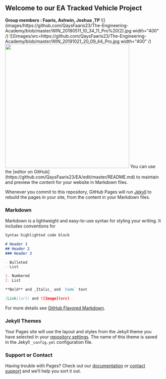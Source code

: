 ## Welcome to our EA Tracked Vehicle Project 
<body>
  <b> Group members : Faaris, Ashwin, Joshua ,TP </b>
</body>
![](images/https://github.com/QaysFaaris23/The-Engineering-Academy/blob/master/WIN_20180511_10_34_11_Pro%20(2).jpg width="400" /)
![](images/src=https://github.com/QaysFaaris23/The-Engineering-Academy/blob/master/WIN_20191021_20_09_44_Pro.jpg width="400" /)
<body>
<img src=https://github.com/QaysFaaris23/The-Engineering-Academy/blob/master/Kim_Jong-un_IKS_2018.jpg width="400" />
</body>
You can use the [editor on GitHub](https://github.com/QaysFaaris23/EA/edit/master/README.md) to maintain and preview the content for your website in Markdown files.

Whenever you commit to this repository, GitHub Pages will run [Jekyll](https://jekyllrb.com/) to rebuild the pages in your site, from the content in your Markdown files.

### Markdown

Markdown is a lightweight and easy-to-use syntax for styling your writing. It includes conventions for

```markdown
Syntax highlighted code block

# Header 1
## Header 2
### Header 3

- Bulleted
- List

1. Numbered
2. List

**Bold** and _Italic_ and `Code` text

[Link](url) and ![Image](src)
```

For more details see [GitHub Flavored Markdown](https://guides.github.com/features/mastering-markdown/).

### Jekyll Themes

Your Pages site will use the layout and styles from the Jekyll theme you have selected in your [repository settings](https://github.com/QaysFaaris23/EA/settings). The name of this theme is saved in the Jekyll `_config.yml` configuration file.

### Support or Contact

Having trouble with Pages? Check out our [documentation](https://help.github.com/categories/github-pages-basics/) or [contact support](https://github.com/contact) and we’ll help you sort it out.
